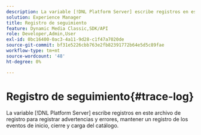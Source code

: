 ```yaml
---
description: La variable [!DNL Platform Server] escribe registros en este archivo de registro para registrar advertencias y errores, mantener un registro de los eventos de inicio, cierre y carga del catálogo.
solution: Experience Manager
title: Registro de seguimiento
feature: Dynamic Media Classic,SDK/API
role: Developer,Admin,User
exl-id: 0bc16400-0ac3-4a11-9d28-c1f47a7020de
source-git-commit: bf31e5226cbb763e2fb82391772b64e5d5c89fae
workflow-type: tm+mt
source-wordcount: '48'
ht-degree: 0%

---
```


# Registro de seguimiento{#trace-log}

La variable [!DNL Platform Server] escribe registros en este archivo de registro para registrar advertencias y errores, mantener un registro de los eventos de inicio, cierre y carga del catálogo.
